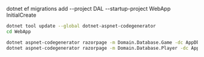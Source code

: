 dotnet ef migrations add --project DAL --startup-project WebApp InitialCreate

~~~bash
dotnet tool update --global dotnet-aspnet-codegenerator
cd WebApp

dotnet aspnet-codegenerator razorpage -m Domain.Database.Game -dc AppDbContext -udl -outDir Pages/Games --referenceScriptLibraries
dotnet aspnet-codegenerator razorpage -m Domain.Database.Player -dc AppDbContext -udl -outDir Pages/Players --referenceScriptLibraries
~~~